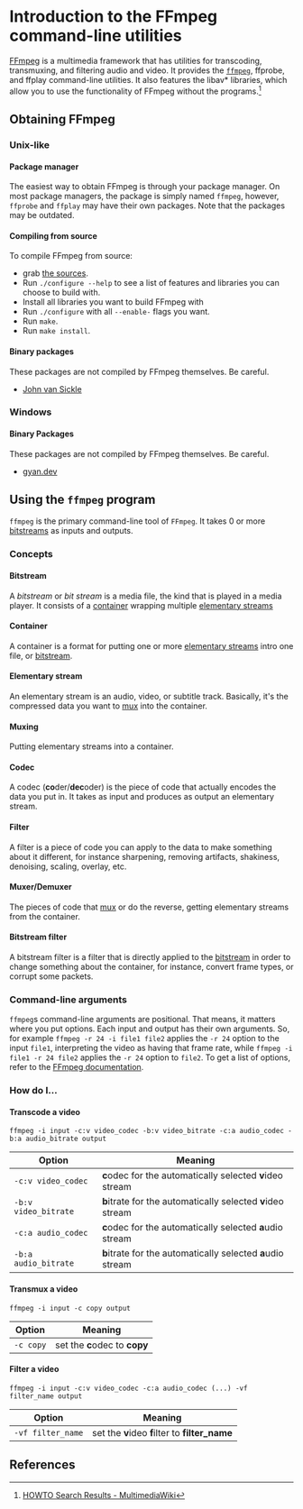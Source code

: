 # Introduction to the FFmpeg command-line utilities
[FFmpeg](//ffmpeg.org) is a multimedia framework that has utilities
for transcoding, transmuxing, and filtering audio and video. It
provides the [`ffmpeg`](#using-the-ffmpeg-program), ffprobe, and
ffplay command-line utilities. It also features the libav\* libraries,
which allow you to use the functionality of FFmpeg without the
programs.[^multimediawiki-howtos]

## Obtaining FFmpeg
### Unix-like
#### Package manager
The easiest way to obtain FFmpeg is through your package manager. On
most package managers, the package is simply named `ffmpeg`, however,
`ffprobe` and `ffplay` may have their own packages. Note that the
packages may be outdated.

#### Compiling from source
To compile FFmpeg from source:
- grab [the sources](//ffmpeg.org/download.html).
- Run `./configure --help` to see a list of features and libraries you
  can choose to build with.
- Install all libraries you want to build FFmpeg with
- Run `./configure` with all `--enable-` flags you want.
- Run `make`.
- Run `make install`.

#### Binary packages
These packages are not compiled by FFmpeg themselves. Be careful.

- [John van Sickle](//johnvansickle.com/ffmpeg/)

### Windows
<!-- TODO: I have no clue how the windows users compile. I recommend MinGW. -->

#### Binary Packages
These packages are not compiled by FFmpeg themselves. Be careful.

- [gyan.dev](//gyan.dev/ffmpeg/builds/)

## Using the `ffmpeg` program
`ffmpeg` is the primary command-line tool of `FFmpeg`. It takes 0 or
more [bitstreams](#bitstream) as inputs and outputs.

### Concepts
#### Bitstream
A *bitstream* or *bit stream* is a media file, the kind that is played
in a media player. It consists of a [container](#container) wrapping multiple
[elementary streams](#elementary-stream)

#### Container
A container is a format for putting one or more [elementary
streams](#elementary-stream) intro one file, or
[bitstream](#bitstream).

#### Elementary stream
An elementary stream is an audio, video, or subtitle track. Basically,
it's the compressed data you want to [mux](#muxing) into the container.

#### Muxing
Putting elementary streams into a container.

#### Codec
A codec (**co**der/**dec**oder) is the piece of code that actually
encodes the data you put in. It takes as input and produces as output
an elementary stream.

#### Filter
A filter is a piece of code you can apply to the data to
make something about it different, for instance sharpening,
removing artifacts, shakiness, denoising, scaling, overlay, etc.

#### Muxer/Demuxer
The pieces of code that [mux](#muxing) or do the reverse, getting
elementary streams from the container.

#### Bitstream filter
A bitstream filter is a filter that is directly applied to the
[bitstream](#bitstream) in order to change something about the
container, for instance, convert frame types, or corrupt some packets.

### Command-line arguments

`ffmpeg`s command-line arguments are positional. That means, it
matters where you put options. Each input and output has their own
arguments. So, for example `ffmpeg -r 24 -i file1 file2` applies the
`-r 24` option to the input `file1`, interpreting the video as having
that frame rate, while `ffmpeg -i file1 -r 24 file2` applies the `-r
24` option to `file2`. To get a list of options, refer to the [FFmpeg
documentation](//ffmpeg.org/ffmpeg-all.html).

### How do I...

#### Transcode a video
`ffmpeg -i input -c:v video_codec -b:v video_bitrate -c:a
audio_codec -b:a audio_bitrate output`

| Option               | Meaning                                                     |
|----------------------|-------------------------------------------------------------|
| `-c:v video_codec`   | **c**odec for the automatically selected **v**ideo stream   |
| `-b:v video_bitrate` | **b**itrate for the automatically selected **v**ideo stream |
| `-c:a audio_codec`   | **c**odec for the automatically selected **a**udio stream   |
| `-b:a audio_bitrate` | **b**itrate for the automatically selected **a**udio stream |

#### Transmux a video
`ffmpeg -i input -c copy output`

| Option    | Meaning                       |
|-----------|-------------------------------|
| `-c copy` | set the **c**odec to **copy** |

#### Filter a video
`ffmpeg -i input -c:v video_codec -c:a audio_codec (...) -vf filter_name output`

| Option            | Meaning                                         |
|-------------------|-------------------------------------------------|
| `-vf filter_name` | set the **v**ideo **f**ilter to **filter_name** |

## References
[^multimediawiki-howtos]: [HOWTO Search Results - MultimediaWiki](//wiki.multimedia.cx/index.php?search=HOWTO&title=Special%3ASearch&go=Go)
